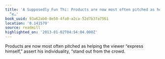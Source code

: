 ```yaml
---
title: 'A Supposedly Fun Thi: Products are now most often pitched as helping the viewer
  “e…'
book_uuid: 93a62ab0-8e50-4fa0-a2ca-52d7b37a7561
location: '0.141579'
source: readmill
highlighted_on: '2013-01-02T04:54:04.000Z'
---
```


Products are now most often pitched as helping the viewer “express himself,” assert his individuality, “stand out from the crowd.